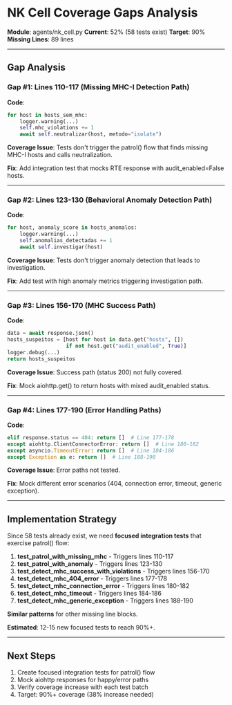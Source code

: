 # NK Cell Coverage Gaps Analysis
**Module**: agents/nk_cell.py
**Current**: 52% (58 tests exist)
**Target**: 90%
**Missing Lines**: 89 lines

---

## Gap Analysis

### Gap #1: Lines 110-117 (Missing MHC-I Detection Path)
**Code**:
```python
for host in hosts_sem_mhc:
    logger.warning(...)
    self.mhc_violations += 1
    await self.neutralizar(host, metodo="isolate")
```

**Coverage Issue**: Tests don't trigger the patrol() flow that finds missing MHC-I hosts and calls neutralization.

**Fix**: Add integration test that mocks RTE response with audit_enabled=False hosts.

---

### Gap #2: Lines 123-130 (Behavioral Anomaly Detection Path)
**Code**:
```python
for host, anomaly_score in hosts_anomalos:
    logger.warning(...)
    self.anomalias_detectadas += 1
    await self.investigar(host)
```

**Coverage Issue**: Tests don't trigger anomaly detection that leads to investigation.

**Fix**: Add test with high anomaly metrics triggering investigation path.

---

### Gap #3: Lines 156-170 (MHC Success Path)
**Code**:
```python
data = await response.json()
hosts_suspeitos = [host for host in data.get("hosts", [])
                   if not host.get("audit_enabled", True)]
logger.debug(...)
return hosts_suspeitos
```

**Coverage Issue**: Success path (status 200) not fully covered.

**Fix**: Mock aiohttp.get() to return hosts with mixed audit_enabled status.

---

### Gap #4: Lines 177-190 (Error Handling Paths)
**Code**:
```python
elif response.status == 404: return []  # Line 177-178
except aiohttp.ClientConnectorError: return []  # Line 180-182
except asyncio.TimeoutError: return []  # Line 184-186
except Exception as e: return []  # Line 188-190
```

**Coverage Issue**: Error paths not tested.

**Fix**: Mock different error scenarios (404, connection error, timeout, generic exception).

---

## Implementation Strategy

Since 58 tests already exist, we need **focused integration tests** that exercise patrol() flow:

1. **test_patrol_with_missing_mhc** - Triggers lines 110-117
2. **test_patrol_with_anomaly** - Triggers lines 123-130
3. **test_detect_mhc_success_with_violations** - Triggers lines 156-170
4. **test_detect_mhc_404_error** - Triggers lines 177-178
5. **test_detect_mhc_connection_error** - Triggers lines 180-182
6. **test_detect_mhc_timeout** - Triggers lines 184-186
7. **test_detect_mhc_generic_exception** - Triggers lines 188-190

**Similar patterns** for other missing line blocks.

**Estimated**: 12-15 new focused tests to reach 90%+.

---

## Next Steps

1. Create focused integration tests for patrol() flow
2. Mock aiohttp responses for happy/error paths
3. Verify coverage increase with each test batch
4. Target: 90%+ coverage (38% increase needed)
